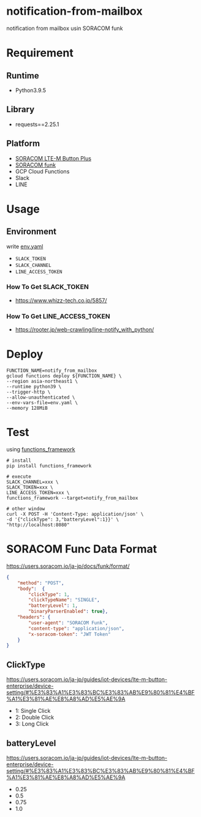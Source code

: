# notification-from-mailbox
notification from mailbox usin SORACOM funk

# Requirement
## Runtime
- Python3.9.5

## Library
- requests==2.25.1

## Platform
- [SORACOM LTE-M Button Plus](https://soracom.jp/store/5207/)
- [SORACOM funk](https://soracom.jp/services/funk/)
- GCP Cloud Functions
- Slack
- LINE

# Usage
## Environment
write [env.yaml](./env.yaml)
- `SLACK_TOKEN`
- `SLACK_CHANNEL`
- `LINE_ACCESS_TOKEN`

### How To Get SLACK_TOKEN
- https://www.whizz-tech.co.jp/5857/

### How To Get LINE_ACCESS_TOKEN
- https://rooter.jp/web-crawling/line-notify_with_python/

# Deploy
```Shell
FUNCTION_NAME=notify_from_mailbox
gcloud functions deploy ${FUNCTION_NAME} \
--region asia-northeast1 \
--runtime python39 \
--trigger-http \
--allow-unauthenticated \
--env-vars-file=env.yaml \
--memory 128MiB
```

# Test
using [functions_framework](https://cloud.google.com/functions/docs/running/function-frameworks?hl=ja)
```Shell
# install
pip install functions_framework

# execute
SLACK_CHANNEL=xxx \
SLACK_TOKEN=xxx \
LINE_ACCESS_TOKEN=xxx \
functions_framework --target=notify_from_mailbox

# other window
curl -X POST -H 'Content-Type: application/json' \
-d '{"clickType": 3,"batteryLevel":1}}' \
"http://localhost:8080"
```

# SORACOM Func Data Format
https://users.soracom.io/ja-jp/docs/funk/format/
```json
{
    "method": "POST",
    "body":  {
        "clickType": 1,
        "clickTypeName": "SINGLE",
        "batteryLevel": 1,
        "binaryParserEnabled": true},
    "headers": {
        "user-agent": "SORACOM Funk",
        "content-type": "application/json",
        "x-soracom-token": "JWT Token"
    }
}
```

## ClickType
https://users.soracom.io/ja-jp/guides/iot-devices/lte-m-button-enterprise/device-setting/#%E3%83%A1%E3%83%BC%E3%83%AB%E9%80%81%E4%BF%A1%E3%81%AE%E8%A8%AD%E5%AE%9A
- 1: Single Click
- 2: Double Click
- 3: Long Click

## batteryLevel
https://users.soracom.io/ja-jp/guides/iot-devices/lte-m-button-enterprise/device-setting/#%E3%83%A1%E3%83%BC%E3%83%AB%E9%80%81%E4%BF%A1%E3%81%AE%E8%A8%AD%E5%AE%9A
- 0.25
- 0.5
- 0.75
- 1.0
